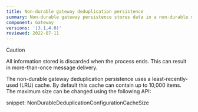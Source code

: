 ```yaml
---
title: Non-durable gateway deduplication persistence
summary: Non-durable gateway persistence stores data in a non-durable manner
component: Gateway
versions: '[3.1,4.0)'
reviewed: 2022-07-11
---
```


> [!CAUTION]
> All information stored is discarded when the process ends. This can result in more-than-once message delivery.

The non-durable gateway deduplication persistence uses a least-recently-used (LRU) cache. By default this cache can contain up to 10,000 items. The maximum size can be changed using the following API:

snippet: NonDurableDeduplicationConfigurationCacheSize